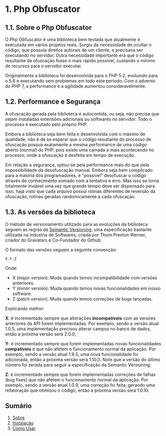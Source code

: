 # 1. Php Obfuscator

## 1.1. Sobre o Php Obfuscator

O Php Obfuscator é uma biblioteca bem testada que atualmente é executada em vários projetos reais. Surgiu da necessidade de ocultar o código, que possuía direitos autorais de um cliente, e precisava ser executando no servidor. Outra necessidade importante era que o código resultante da ofuscação fosse o mais rápido possível, custando o mínimo de recursos para o servidor executar.

Originalmente a biblioteca foi desenvolvida para o PHP 5.2, evoluindo para o 5.6 e executando sem problemas em todo este período. Com o advento do PHP 7, a performance e a agilidade aumentou consideravelmente.

## 1.2. Performance e Segurança

A ofuscação gerada pela biblioteca é autocontida, ou seja, não precisa que sejam instaladas extensões adicionais ou softwares no servidor. Todo o processo é executado pelo próprio PHP.

Embora a biblioteca seja bem feita e desenvolvida com o máximo de qualidade, não é de se esperar que o código resultante do processo de ofuscação possua exatamente a mesma performance de uma código aberto (normal) do PHP, pois existe uma camada a mais acontecendo no processo, onde a ofuscação é desfeita em tempo de execução.

Em relação a segurança, optou-se pela performance mais do que pela impossibilidade da desofuscação manual. Embora seja bem complicado para a maioria dos programadores, é "possível" desofuscar o código através de conhecimento somado com a tentativa e erro. Mas isso se torna totalmente inviável uma vez que grande tempo deve ser dispensado para isso, haja visto que cada arquivo possui rotinas diferentes de reversão da ofuscação, rotinas geradas randomicamente a cada ofuscação.

## 1.3. As versões da biblioteca

O método de versionamento utilizado para as evoluções da biblioteca seguem as regras da [Semantic Versioning](https://semver.org/lang/pt-BR/), uma especificação bastante utilizada na industria de Softwares, criada por Thom Preston Werner, criador do Gravatars e Co-Fundador do Github.

O formato das versões seguem a seguinte convenção:
```
X.Y.Z
```
Onde:

* X (major version): Muda quando temos incompatibilidade com versões anteriores.
* Y (minor version): Muda quando temos novas funcionalidades em nosso software.
* Z (patch version): Muda quando temos correções de bugs lançadas.

Explicando melhor:

**X**: é incrementado sempre que alterações **incompatíveis** com as versões anteriores da API forem implementadas. Por exemplo, sendo a versão atual 1.0.5, uma implementação precisou alterar campos no banco de dados, então a próxima versão será 2.0.0;

**Y**: é incrementado sempre que forem implementadas novas funcionalidades **compatíveis** e que não afetem o funcionamento normal da aplicação. Por exemplo, sendo a versão atual 1.9.5, uma nova funcionalidade foi adicionada, então a próxima versão será 1.10.0. Note que a versão do último número foi zerada para seguir a especificação da Semantic Versioning;

**Z**: é incrementado sempre que forem implementadas correções de falhas (bug fixes) que não afetem o funcionamento normal da aplicação. Por exemplo, sendo a versão atual 1.0.9, uma correção foi feita, gerando uma refatoração que otimizou o código, então a próxima versão será 1.0.10.

## Sumário

1. [Sobre](01-About.md)
2. [Instalação](02-Installation.md)
3. [Como Usar](03-Usage.md)
